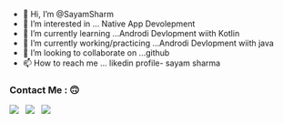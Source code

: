 - 👋 Hi, I’m @SayamSharm
- 👀 I’m interested in ... Native App Devolepment
- 🌱 I’m currently learning ...Androdi Devlopment wiith Kotlin
- 🌱 I’m currently working/practicing ...Androdi Devlopment wiith java
- 💞️ I’m looking to collaborate on ...github
- 📫 How to reach me ... likedin profile- sayam sharma


### Contact Me : :upside_down_face:
  <a href="https://wa.me/919988716644"><img src="https://img.shields.io/badge/WhatsApp-25D366?style=for-the-badge&logo=whatsapp&logoColor=white"></a> &nbsp; <a href="mailto:ssayam200@gmail.co "><img src="https://img.shields.io/badge/Gmail-D14836?style=for-the-badge&logo=gmail&logoColor=white"></a> &nbsp;
 <a href="https://github.com/StartCodeingWithSayam/"><img src="https://img.shields.io/badge/website-000000?style=for-the-badge&logo=About.me&logoColor=white"></a>

